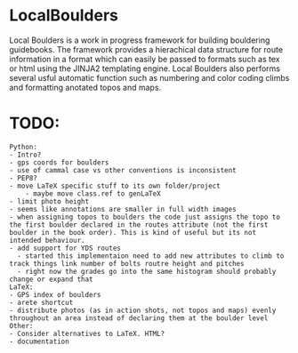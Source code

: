 # LocalBoulders
 Local Boulders is a work in progress framework for building bouldering guidebooks. The framework provides a hierachical data structure for route information in a format which can easily be passed to formats such as tex or html using the JINJA2 templating engine. Local Boulders also performs several usful automatic function such as numbering and color coding climbs and formatting anotated topos and maps. 

# TODO:
	Python:
	- Intro?
	- gps coords for boulders
	- use of cammal case vs other conventions is inconsistent
	- PEP8?
	- move LaTeX specific stuff to its own folder/project
        - maybe move class.ref to genLaTeX
    - limit photo height
	- seems like annotations are smaller in full width images
	- when assigning topos to boulders the code just assigns the topo to the first boulder declared in the routes attribute (not the first boulder in the book order). This is kind of useful but its not intended behaviour.
	- add support for YDS routes
	  - started this implementaion need to add new attributes to climb to track things link number of bolts routre height and pitches
	  - right now the grades go into the same histogram should probably change or expand that
    LaTeX:
    - GPS index of boulders
    - arete shortcut
    - distribute photos (as in action shots, not topos and maps) evenly throughout an area instead of declaring them at the boulder level
    Other:
    - Consider alternatives to LaTeX. HTML?
    - documentation